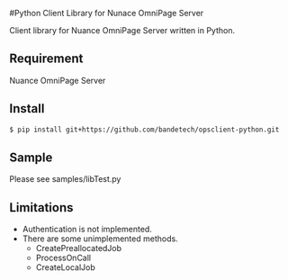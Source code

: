 #Python Client Library for Nunace OmniPage Server

Client library for Nuance OmniPage Server written in Python.

## Requirement

Nuance OmniPage Server

## Install

```bash
$ pip install git+https://github.com/bandetech/opsclient-python.git
```

## Sample

Please see samples/libTest.py

## Limitations

* Authentication is not implemented.
* There are some unimplemented methods.
  * CreatePreallocatedJob
  * ProcessOnCall
  * CreateLocalJob

